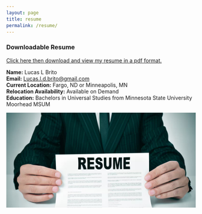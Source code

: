 ```yaml
---
layout: page
title: resume
permalink: /resume/
---
```


### Downloadable Resume
[Click here then download and view my resume in a pdf format.](/resume.pdf)

**Name:** Lucas L Brito <br>
**Email:** Lucas.l.d.brito@gmail.com <br>
**Current Location:** Fargo, ND or Minneapolis, MN <br>
**Relocation Availability:** Available on Demand <br>
**Education:** Bachelors in Universal Studies from Minnesota State University Moorhead MSUM <br>
<p align="center">
  <img src="/resumeimage.jpg" alt="Lucas Brito" width="800"/>
</p>
